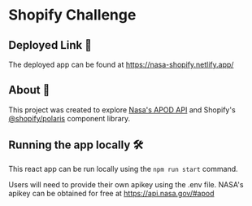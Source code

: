 # Shopify Challenge

## Deployed Link 🚀

The deployed app can be found at https://nasa-shopify.netlify.app/

## About 💫

This project was created to explore [Nasa's APOD API](https://api.nasa.gov/#apod) and Shopify's [@shopify/polaris](https://polaris.shopify.com/components/get-started/) component library.

## Running the app locally 🛠

This react app can be run locally using the `npm run start` command.

Users will need to provide their own apikey using the .env file. NASA's apikey can be obtained for free at https://api.nasa.gov/#apod
